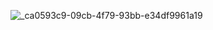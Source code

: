 
![_ca0593c9-09cb-4f79-93bb-e34df9961a19](https://github.com/user-attachments/assets/268a3f0e-af4c-4da3-8cb8-0694bd4fa947)
